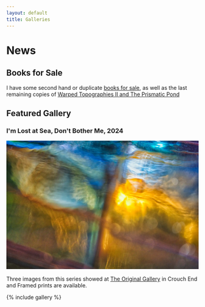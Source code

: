 ```yaml
---
layout: default
title: Galleries
---
```


# News

## Books for Sale

I have some second hand or duplicate [books for sale](book-sales), as well as the last remaining copies of [Warped Topographies II and The Prismatic Pond](books/warped-pond)

## Featured Gallery

### I'm Lost at Sea, Don't Bother Me, 2024

[![I'm Lost at Sea, Don't Bother Me](im-lost-at-sea-dont-bother-me/im-lost-at-sea-dont-bother-me-12.webp)](im-lost-at-sea-dont-bother-me/)

Three images from this series showed at [The Original Gallery](https://www.londonphotography.org.uk/upcoming/2025/02/19/lip-crouch-end-annual-exhibition/) in Crouch End and Framed prints are available.

{% include gallery %}